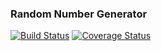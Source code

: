 <h3>Random Number Generator</h3>

[![Build Status](https://travis-ci.org/ibrahim013/random-num.svg?branch=dev)](https://travis-ci.org/ibrahim013/random-num)  [![Coverage Status](https://coveralls.io/repos/github/ibrahim013/random-num/badge.svg?branch=dev)](https://coveralls.io/github/ibrahim013/random-num?branch=dev)

